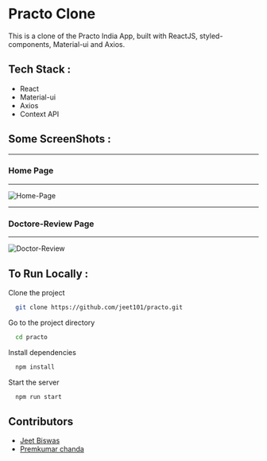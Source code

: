 # Practo Clone

This is a clone of the Practo India App, built with ReactJS, styled-components, Material-ui and Axios.

## Tech Stack :

- React
- Material-ui
- Axios
- Context API

## Some ScreenShots :

---

### Home Page

---

![Home-Page](https://github.com/jeet101/practo/tree/main/Project-ScreenShots/home.png)

---

### Doctore-Review Page

---

![Doctor-Review](https://github.com/jeet101/practo/tree/main/Project-ScreenShots/dr_review.png)

<!-- ## Deployed

[Visit Live Site](https://practo.vercel.app/)

<div>
	<video src="https://chiranjeev-thapliyal.vercel.app/videos/practo.mp4?" width=600 autoplay loop>
</div> -->

## To Run Locally :

Clone the project

```bash
  git clone https://github.com/jeet101/practo.git
```

Go to the project directory

```bash
  cd practo
```

Install dependencies

```bash
  npm install
```

Start the server

```bash
  npm run start
```

## Contributors

- [Jeet Biswas](https://github.com/jeet101)
- [Premkumar chanda](https://github.com/chandaprem999)

